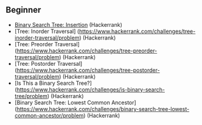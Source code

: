 ## Beginner

* [Binary Search Tree: Insertion](https://www.hackerrank.com/challenges/binary-search-tree-insertion/problem) (Hackerrank)
* [Tree: Inorder Traversal] (https://www.hackerrank.com/challenges/tree-inorder-traversal/problem) (Hackerrank)
* [Tree: Preorder Traversal] (https://www.hackerrank.com/challenges/tree-preorder-traversal/problem) (Hackerrank)
* [Tree: Postorder Traversal] (https://www.hackerrank.com/challenges/tree-postorder-traversal/problem) (Hackerrank)
* [Is This a Binary Search Tree?] (https://www.hackerrank.com/challenges/is-binary-search-tree/problem) (Hackerrank)
* [Binary Search Tree: Lowest Common Ancestor] (https://www.hackerrank.com/challenges/binary-search-tree-lowest-common-ancestor/problem) (Hackerrank)

